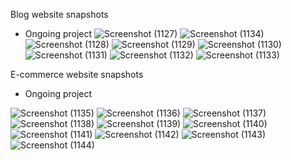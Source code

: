 Blog website snapshots
- Ongoing project
![Screenshot (1127)](https://user-images.githubusercontent.com/83790746/162563292-c8fdcfe5-a270-412b-9612-7459056feb5e.png)
![Screenshot (1134)](https://user-images.githubusercontent.com/83790746/162563297-550d5821-9796-41f3-88c4-250fd4c940b8.png)
![Screenshot (1128)](https://user-images.githubusercontent.com/83790746/162563298-4de1ca32-e201-481b-b4ff-721054fbe8f1.png)
![Screenshot (1129)](https://user-images.githubusercontent.com/83790746/162563299-7239edf5-b831-4f2b-ae43-2ed4c2ecbe5e.png)
![Screenshot (1130)](https://user-images.githubusercontent.com/83790746/162563300-02a10d81-01aa-4ccc-8445-b5269fcf4a2b.png)
![Screenshot (1131)](https://user-images.githubusercontent.com/83790746/162563301-a9e16ac7-e6ce-4469-b252-48d9ba7f02f7.png)
![Screenshot (1132)](https://user-images.githubusercontent.com/83790746/162563302-339b89cc-d8b3-47d2-bd81-01283225f676.png)
![Screenshot (1133)](https://user-images.githubusercontent.com/83790746/162563303-cd85a6a2-caea-40e6-a5a9-459e134694e2.png)


E-commerce website snapshots
- Ongoing project

![Screenshot (1135)](https://user-images.githubusercontent.com/83790746/162563473-7dd8152a-44b2-44a9-b047-fa76e004300b.png)
![Screenshot (1136)](https://user-images.githubusercontent.com/83790746/162563477-9f53c8ae-1818-4dd8-8a78-6005728445ac.png)
![Screenshot (1137)](https://user-images.githubusercontent.com/83790746/162563479-012e8733-d2f8-4697-842b-d291d9814330.png)
![Screenshot (1138)](https://user-images.githubusercontent.com/83790746/162563520-ff5fe83f-39ce-4770-a97c-4410d2479384.png)
![Screenshot (1139)](https://user-images.githubusercontent.com/83790746/162563521-3d020f01-84e3-4f01-baa7-78042e132611.png)
![Screenshot (1140)](https://user-images.githubusercontent.com/83790746/162563523-d31df798-d4f4-40a9-8a72-9cae2ef6b2d4.png)
![Screenshot (1141)](https://user-images.githubusercontent.com/83790746/162563524-4c265175-bdde-4a74-9d25-7385e5c60463.png)
![Screenshot (1142)](https://user-images.githubusercontent.com/83790746/162563574-a86c09e1-ab1c-41eb-b04a-3bcc77caca28.png)
![Screenshot (1143)](https://user-images.githubusercontent.com/83790746/162563577-6e47b102-bf6a-41bb-a856-a4cb2827a0d7.png)
![Screenshot (1144)](https://user-images.githubusercontent.com/83790746/162563579-e3cae84a-761d-41c4-9f54-03fb36968727.png)
